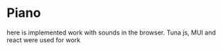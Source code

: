 # Piano
 here is implemented work with sounds in the browser. Tuna js, MUI and react were used for work
